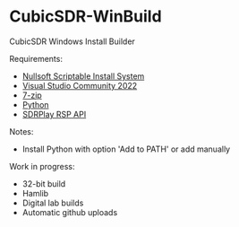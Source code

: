 # CubicSDR-WinBuild
CubicSDR Windows Install Builder

Requirements:
 - [Nullsoft Scriptable Install System](https://nsis.sourceforge.io/Download)
 - [Visual Studio Community 2022](https://visualstudio.microsoft.com/vs/community/) 
 - [7-zip](https://www.7-zip.org/)
 - [Python](https://www.python.org/downloads/release/python-3105/)
 - [SDRPlay RSP API](https://www.sdrplay.com/software/SDRplay_RSP_API-Windows-3.09.exe)

Notes:
 - Install Python with option 'Add to PATH' or add manually

Work in progress:
- 32-bit build
- Hamlib
- Digital lab builds
- Automatic github uploads
